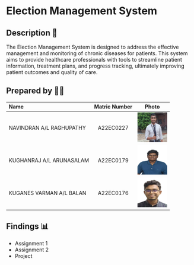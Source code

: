 # Election Management System

## Description 📝

The Election Management System is designed to address the effective management and monitoring of chronic diseases for patients. This system aims to provide healthcare professionals with tools to streamline patient information, treatment plans, and progress tracking, ultimately improving patient outcomes and quality of care.

## Prepared by 🧑‍💻

| Name             | Matric Number | Photo                                                         |
| :---------------- | :-------------: | :------------------------------------------------------------: |
| NAVINDRAN A/L RAGHUPATHY   | A22EC0227        | <a href="https://github.com/NavindranRaghupathy" title="Chittaps"><img src="images/WhatsApp Image 2023-12-20 at 1.53.59 PM.jpeg" width=80px, height=80px>     |
| KUGHANRAJ A/L ARUNASALAM       | A22EC0179        | <a href="https://github.com/Kughanraj" title="Speaker"><img src="images/rsz_1my_photo.jpg" width=80px, height=80px>         |
| KUGANES VARMAN A/L BALAN       | A22EC0176        | <a href="https://www.freepik.com/icon/graduated_4537051" title="Chindu"><img src="images/WhatsApp Image 2023-12-20 at 1.58.24 PM.jpeg" width=80px, height=80px>         |


## Findings 📊

- Assignment 1
- Assignment 2
- Project
